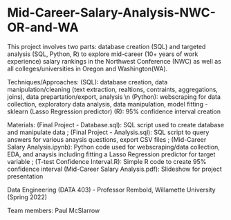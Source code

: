 # Mid-Career-Salary-Analysis-NWC-OR-and-WA
This project involves two parts: database creation (SQL) and targeted analysis (SQL, Python, R) to explore mid-career (10+ years of work experience) salary rankings in the Northwest Conference (NWC) as well as all colleges/universities in Oregon and Washington(WA).

Techniques/Approaches:
  (SQL): database creation, data manipulation/cleaning (text extraction, realtions, contraints, aggregations, joins), data prepartation/export, analysis \n
  (Python): webscraping for data collection, exploratory data analysis, data manipulation, model fitting - sklearn (Lasso Regression predictor)
  (R): 95% confidence interval creation 
  
Materials:
  (Final Project - Database.sql): SQL script used to create database and manipulate data ;
  (Final Project - Analysis.sql): SQL script to query answers for various anaysis questions, export CSV files ;
  (Mid-Career Salary Analysis.ipynb): Python code used for webscraping/data collection, EDA, and anaysis including fitting a Lasso Regression predictor for target variable ;
  (T-test Confidence Interval.R): Simple R code to create 95% confidence interval
  (Mid-Career Salary Analysis.pdf): Slideshow for project presentation
  
  
Data Engineering (DATA 403) - Professor Rembold, Willamette University (Spring 2022)

Team members: Paul McSlarrow
